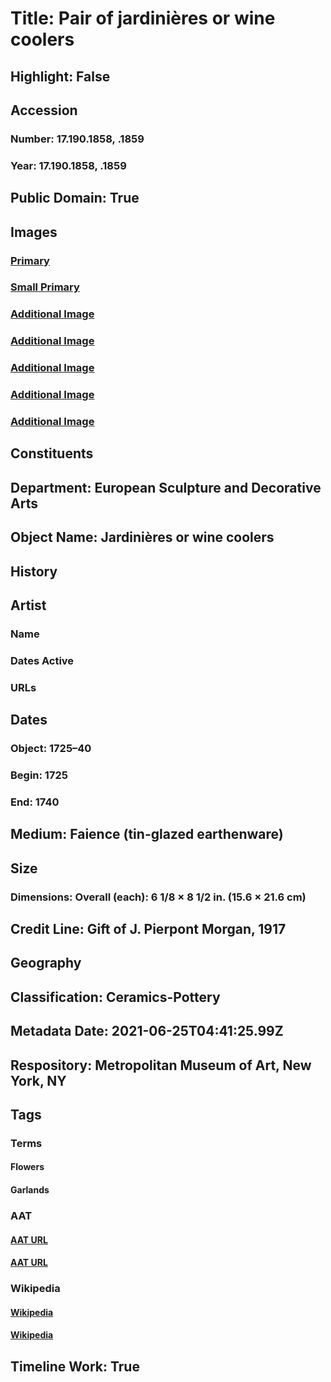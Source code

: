 # Title: Pair of jardinières or wine coolers
## Highlight: False
## Accession
### Number: 17.190.1858, .1859
### Year: 17.190.1858, .1859
## Public Domain: True
## Images
### [Primary](https://images.metmuseum.org/CRDImages/es/original/DP-12497-005.jpg)
### [Small Primary](https://images.metmuseum.org/CRDImages/es/web-large/DP-12497-005.jpg)
### [Additional Image](https://images.metmuseum.org/CRDImages/es/original/DP-12497-006.jpg)
### [Additional Image](https://images.metmuseum.org/CRDImages/es/original/DP-12497-007.jpg)
### [Additional Image](https://images.metmuseum.org/CRDImages/es/original/DP-12497-008.jpg)
### [Additional Image](https://images.metmuseum.org/CRDImages/es/original/DP-12497-009.jpg)
### [Additional Image](https://images.metmuseum.org/CRDImages/es/original/DP-12497-010.jpg)
## Constituents
## Department: European Sculpture and Decorative Arts
## Object Name: Jardinières or wine coolers
## History
## Artist
### Name
### Dates Active
### URLs
## Dates
### Object: 1725–40
### Begin: 1725
### End: 1740
## Medium: Faience (tin-glazed earthenware)
## Size
### Dimensions: Overall (each): 6 1/8 × 8 1/2 in. (15.6 × 21.6 cm)
## Credit Line: Gift of J. Pierpont Morgan, 1917
## Geography
## Classification: Ceramics-Pottery
## Metadata Date: 2021-06-25T04:41:25.99Z
## Respository: Metropolitan Museum of Art, New York, NY
## Tags
### Terms
#### Flowers
#### Garlands
### AAT
#### [AAT URL](http://vocab.getty.edu/page/aat/300132399)
#### [AAT URL](http://vocab.getty.edu/page/aat/300167386)
### Wikipedia
#### [Wikipedia]()
#### [Wikipedia]()
## Timeline Work: True